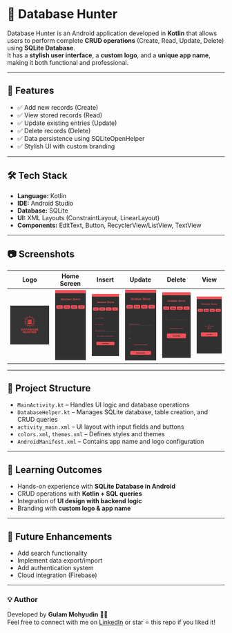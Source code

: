 # 📱 Database Hunter  

Database Hunter is an Android application developed in **Kotlin** that allows users to perform complete **CRUD operations** (Create, Read, Update, Delete) using **SQLite Database**.  
It has a **stylish user interface**, a **custom logo**, and a **unique app name**, making it both functional and professional.  

---

## 🚀 Features  
- ✅ Add new records (Create)  
- ✅ View stored records (Read)  
- ✅ Update existing entries (Update)  
- ✅ Delete records (Delete)  
- ✅ Data persistence using SQLiteOpenHelper  
- ✅ Stylish UI with custom branding  

---

## 🛠️ Tech Stack  
- **Language:** Kotlin  
- **IDE:** Android Studio  
- **Database:** SQLite  
- **UI:** XML Layouts (ConstraintLayout, LinearLayout)  
- **Components:** EditText, Button, RecyclerView/ListView, TextView  

---

## 📷 Screenshots  
|Logo | Home Screen | Insert | Update | Delete | View |
|-----|-------------|--------|--------|--------|------|
| ![Logo](Screenshots/logo.jpg)| ![Home Screen](Screenshots/home.jpg) | ![Insert](Screenshots/insert2.jpg) | ![Update](Screenshots/update.jpg) | ![Delete](Screenshots/delete.jpg) | ![View](Screenshots/view.jpg) |

---

## 📂 Project Structure  
- `MainActivity.kt` – Handles UI logic and database operations  
- `DatabaseHelper.kt` – Manages SQLite database, table creation, and CRUD queries  
- `activity_main.xml` – UI layout with input fields and buttons  
- `colors.xml`, `themes.xml` – Defines styles and themes  
- `AndroidManifest.xml` – Contains app name and logo configuration  

---

## 🎯 Learning Outcomes  
- Hands-on experience with **SQLite Database in Android**  
- CRUD operations with **Kotlin + SQL queries**  
- Integration of **UI design with backend logic**  
- Branding with **custom logo & app name**  

---

## 📌 Future Enhancements  
- Add search functionality  
- Implement data export/import  
- Add authentication system  
- Cloud integration (Firebase)  

---

### 💡 Author
Developed by **Gulam Mohyudin** 👨‍💻  
Feel free to connect with me on [LinkedIn](https://www.linkedin.com/in/gulammohyudin-memon/) or star ⭐ this repo if you liked it!  
